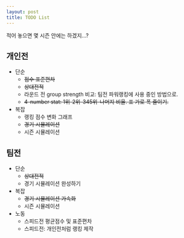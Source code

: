 ```yaml
---
layout: post
title: TODO List
---
```


적어 놓으면 몇 시즌 안에는 하겠지...?

## 개인전

* 단순
    * ~~점수 표준편차~~
    * ~~상대전적~~
    * 라운드 전 group strength 비교: 팀전 파워랭킹에 사용 중인 방법으로. 
    * ~~4-number stat: 1위-2위-345위-나머지 비율. 표 가로 폭 줄이기.~~
* 복잡
    * 랭킹 점수 변화 그래프
    * ~~경기 시뮬레이션~~
    * 시즌 시뮬레이션

## 팀전

* 단순
    * ~~상대전적~~
    * 경기 시뮬레이션 완성하기
* 복잡
    * ~~경기 시뮬레이션 가속화~~
    * 시즌 시뮬레이션
* 노동
    * 스피드전 평균점수 및 표준편차
    * 스피드전: 개인전처럼 랭킹 제작
